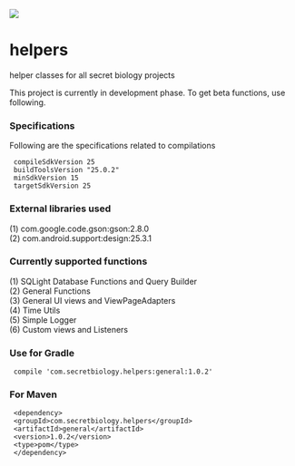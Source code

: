 <a href='https://bintray.com/rohitsuratekar/secret-helpers/general/_latestVersion'><img src='https://api.bintray.com/packages/rohitsuratekar/secret-helpers/general/images/download.svg'></a>

# helpers
helper classes for all secret biology projects

This project is currently in development phase. To get beta functions, use following.

### Specifications
Following are the specifications related to compilations 

     compileSdkVersion 25
     buildToolsVersion "25.0.2"
     minSdkVersion 15
     targetSdkVersion 25

### External libraries used

(1) com.google.code.gson:gson:2.8.0</br>
(2) com.android.support:design:25.3.1 </br>

### Currently supported functions

(1) SQLight Database Functions and Query Builder</br>
(2) General Functions </br>
(3) General UI views and ViewPageAdapters </br>
(4) Time Utils </br>
(5) Simple Logger </br>
(6) Custom  views and Listeners 


### Use for Gradle

     compile 'com.secretbiology.helpers:general:1.0.2'


### For Maven

     <dependency> 
     <groupId>com.secretbiology.helpers</groupId> 
     <artifactId>general</artifactId> 
     <version>1.0.2</version> 
     <type>pom</type> 
     </dependency>
